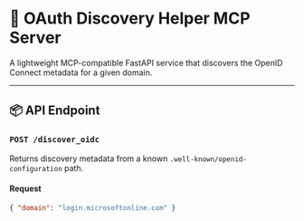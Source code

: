 # 🔐 OAuth Discovery Helper MCP Server

A lightweight MCP-compatible FastAPI service that discovers the OpenID Connect metadata for a given domain.

---

## 📦 API Endpoint

### `POST /discover_oidc`

Returns discovery metadata from a known `.well-known/openid-configuration` path.

#### Request

```json
{ "domain": "login.microsoftonline.com" }
